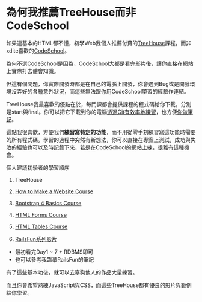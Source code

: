 # 為何我推薦TreeHouse而非CodeSchool

如果連基本的HTML都不懂，初學Web我個人推薦付費的[TreeHouse](https://teamtreehouse.com/tracks)課程，而非xdite喜歡的[CodeSchool](https://www.codeschool.com)。

為何不選CodeSchool是因為，CodeSchool大都是看完影片後，讓你直接在網站上實際打去體會知識。

但這有個問題，你實際開發時都是在自己的電腦上開發，你會遇到Bug或是開發環境沒弄好的各種意外狀況，而這些無法跟你用CodeSchool學習的經驗作連結。

TreeHouse我最喜歡的優點在於，每門課都會提供課程的程式碼給你下載，分別是start與final。你可以把它下載到你的電腦[透過Git有效率地練習](./透過Git有效率地練功.md)，也方便[你做筆記](./臨摹他人的帖子如何做筆記.md)。

這點我很喜歡，方便我們**練習寫特定的功能**，而不用從零手刻練習寫這功能時需要的所有程式碼。學習的過程中突然有新想法，你可以直接在專案上測試，成功與失敗的經驗也可以及時記錄下來，若是在CodeSchool的網站上練，很難有這種機會。

個人建議初學者的學習順序

1. TreeHouse

  1. [How to Make a Website Course](https://teamtreehouse.com/library/how-to-make-a-website)

  2. [Bootstrap 4 Basics Course](https://teamtreehouse.com/library/bootstrap-4-basics)

  3. [HTML Forms Course](https://teamtreehouse.com/library/html-forms)

  4. [HTML Tables Course](https://teamtreehouse.com/library/html-tables)

2. [RailsFun系列影片](https://www.youtube.com/watch?v=6XUnYRB0Zpo&list=PLJ6M-k9dQEQ3VsyOZQwjZ5GdjaLJH3eB_)
  + 最初看完Day1 ~ 7 + RDBMS即可
  + 也可以參考我臨摹RailsFun的筆記

有了這些基本功後，就可以去辜狗他人的作品大量練習。

而且你會希望熟練JavaScript與CSS，而這些TreeHouse都有優良的影片與範例給你學習。
